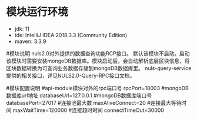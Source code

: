 # 模块运行环境

- jdk: 11
- ide: IntelliJ IDEA 2018.3.3 (Community Edition)
- maven: 3.3.9

#模块说明
nuls2.0对外提供的数据查询功能RCP接口。
默认该模块不启动。启动该模块时需要安装mongoDB数据库。模块启动后，会自动解析底层区块信息，将区块数据转换为可查询业务数据存储到mongoDB数据库里。
nuls-query-service提供的相关接口，详见NULS2.0-Query-RPC接口文档。

#模块配置说明
#api-module模块对外的rpc端口号
rpcPort=18003
#mongoDB数据库url地址
databaseUrl=127.0.0.1
#mongoDB数据库端口号
databasePort=27017
#连接池最大数
maxAliveConnect=20
#连接最大等待时间
maxWaitTime=120000
#连接超时时间
connectTimeOut=30000
